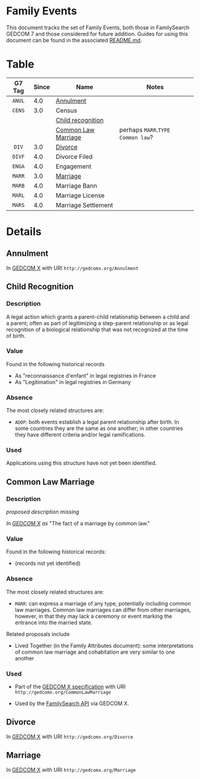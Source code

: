 # Family Events

This document tracks the set of Family Events, both those in FamilySearch GEDCOM 7 and those considered for future addition.
Guides for using this document can be found in the associated [README.md](README.md).

# Table

| G7 Tag | Since | Name | Notes |
|:------:|-------|------|-------|
| `ANUL` | 4.0 | [Annulment](#annulment) | |
| `CENS` | 3.0 | Census | |
| | | [Child recognition](#child-recognition) | |
| | | [Common Law Marriage](#common-law-marriage) | perhaps `MARR`.`TYPE Common law`? |
| `DIV`  | 3.0 | [Divorce](#divorce) | |
| `DIVF` | 4.0 | Divorce Filed | |
| `ENGA` | 4.0 | Engagement | |
| `MARR` | 3.0 | [Marriage](#marriage) | |
| `MARB` | 4.0 | Marriage Bann | |
| `MARL` | 4.0 | Marriage License | |
| `MARS` | 4.0 | Marriage Settlement | |

# Details

## Annulment

In [GEDCOM X](https://github.com/FamilySearch/gedcomx/blob/master/specifications/fact-types-specification.md) with URI `http://gedcomx.org/Annulment`

## Child Recognition

### Description

A legal action which grants a parent-child relationship between a child and a parent; often as part of legitimizing a step-parent relationship or as legal recognition of a biological relationship that was not recognized at the time of birth.

### Value

Found in the following historical records

- As "reconnaissance d'enfant" in legal registries in France
- As "Legitimation" in legal registries in Germany

### Absence

The most closely related structures are:

- `ADOP`: both events establish a legal parent relationship after birth. In some countries they are the same as one another; in other countries they have different criteria and/or legal ramifications.

### Used

Applications using this structure have not yet been identified.

## Common Law Marriage

### Description

*proposed description missing*

*In [GEDCOM X](https://github.com/FamilySearch/gedcomx/blob/master/specifications/fact-types-specification.md) as* "The fact of a marriage by common law."

### Value

Found in the following historical records:

- (records not yet identified)

### Absence

The most closely related structures are:

- `MARR`: can express a marriage of any type, potentially including common law marriages. Common law marriages can differ from other marriages, however, in that they may lack a ceremony or event marking the entrance into the married state.

Related proposals include

- Lived Together (in the Family Attributes document): some interpretations of common law marriage and cohabitation are very similar to one another

### Used

- Part of the [GEDCOM X specification](https://github.com/FamilySearch/gedcomx/blob/master/specifications/fact-types-specification.md) with URI `http://gedcomx.org/CommonLawMarriage`

- Used by the [FamilySearch API](https://www.familysearch.org/developers/docs/guides/facts) via GEDCOM X.

## Divorce

In [GEDCOM X](https://github.com/FamilySearch/gedcomx/blob/master/specifications/fact-types-specification.md) with URI `http://gedcomx.org/Divorce`

## Marriage

In [GEDCOM X](https://github.com/FamilySearch/gedcomx/blob/master/specifications/fact-types-specification.md) with URI `http://gedcomx.org/Marriage`
